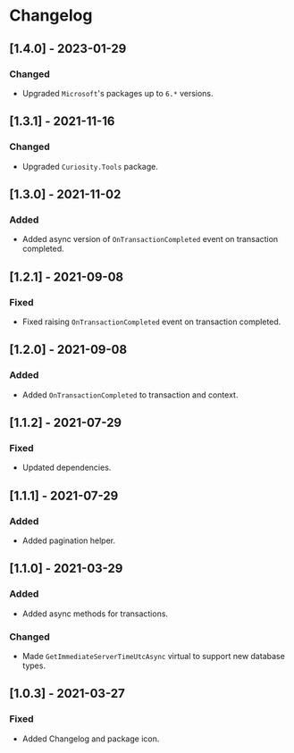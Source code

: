 # Changelog

## [1.4.0] - 2023-01-29

### Changed

- Upgraded `Microsoft`'s packages up to `6.*` versions.

## [1.3.1] - 2021-11-16

### Changed

- Upgraded `Curiosity.Tools` package.

## [1.3.0] - 2021-11-02

### Added

- Added async version of `OnTransactionCompleted` event on transaction completed.

## [1.2.1] - 2021-09-08

### Fixed

- Fixed raising  `OnTransactionCompleted` event on transaction completed.

## [1.2.0] - 2021-09-08

### Added

- Added `OnTransactionCompleted` to transaction and context.

## [1.1.2] - 2021-07-29

### Fixed

- Updated dependencies.

## [1.1.1] - 2021-07-29

### Added

- Added pagination helper.

## [1.1.0] - 2021-03-29

### Added

- Added async methods for transactions.

### Changed

- Made `GetImmediateServerTimeUtcAsync` virtual to support new database types.

## [1.0.3] - 2021-03-27

### Fixed

- Added Changelog and package icon.

